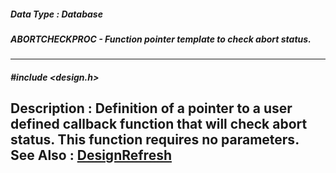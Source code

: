 ##### Data Type : Database
##### ABORTCHECKPROC - Function pointer template to check abort status.
---
##### #include <design.h>
**Description :**
Definition of a pointer to a user defined callback function that will check 
abort status.  This function requires no parameters.
**See Also :**
[DesignRefresh](D:/md_files/DesignRefresh.md)
---
